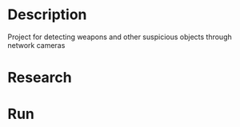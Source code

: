 # Description
Project for detecting weapons and other suspicious objects through network cameras

# Research

# Run
